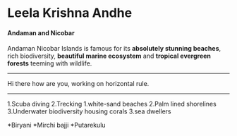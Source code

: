 # Leela Krishna Andhe
#### Andaman and Nicobar
Andaman Nicobar Islands is famous for its **absolutely stunning beaches**, rich biodiversity, **beautiful marine ecosystem** and **tropical evergreen forests** teeming with wildlife.
***
Hi there how are you, working on horizontal rule.
***
1.Scuba diving
2.Trecking
    1.white-sand beaches
    2.Palm lined shorelines
    3.Underwater biodiversity housing corals
3.sea dwellers

*Biryani
*Mirchi bajji
*Putarekulu